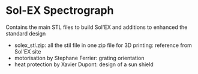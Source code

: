 # Sol-EX Spectrograph
Contains the main STL files to build Sol'EX and additions to enhanced the standard design
- solex_stl.zip: all the stil file in one zip file for 3D printing: reference from Sol'EX site
- motorisation by Stephane Ferrier: grating orientation
- heat protection by Xavier Dupont: design of a sun shield
